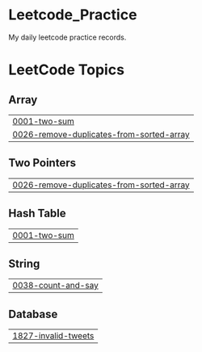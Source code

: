 # Leetcode_Practice
My daily leetcode practice records.

<!---LeetCode Topics Start-->
# LeetCode Topics
## Array
|  |
| ------- |
| [0001-two-sum](https://github.com/SDGCODES/Leetcode_Practice/tree/master/0001-two-sum) |
| [0026-remove-duplicates-from-sorted-array](https://github.com/SDGCODES/Leetcode_Practice/tree/master/0026-remove-duplicates-from-sorted-array) |
## Two Pointers
|  |
| ------- |
| [0026-remove-duplicates-from-sorted-array](https://github.com/SDGCODES/Leetcode_Practice/tree/master/0026-remove-duplicates-from-sorted-array) |
## Hash Table
|  |
| ------- |
| [0001-two-sum](https://github.com/SDGCODES/Leetcode_Practice/tree/master/0001-two-sum) |
## String
|  |
| ------- |
| [0038-count-and-say](https://github.com/SDGCODES/Leetcode_Practice/tree/master/0038-count-and-say) |
## Database
|  |
| ------- |
| [1827-invalid-tweets](https://github.com/SDGCODES/Leetcode_Practice/tree/master/1827-invalid-tweets) |
<!---LeetCode Topics End-->